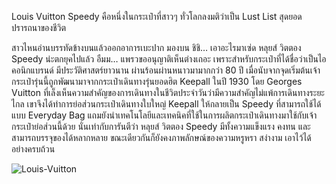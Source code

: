 Louis Vuitton Speedy คือหนึ่งในกระเป๋าที่สาวๆ ทั่วโลกลงมติว่าเป็น Lust List สุดยอดปรารถนาของชีวิต

สาวไหนอ่านบรรทัดข้างบนแล้วออกอาการเบะปาก มองบน  ชิชิ… เอาอะไรมาเซ่ด หลุยส์ วิตตอง Speedy น่ะตกยุคไปแล้ว อืมม… แพรวขออนุญาติเห็นต่างเถอะ เพราะสำหรับกระเป๋าที่ได้ชื่อว่าเป็นไอคอนิกแบรนด์ มีประวัติศาสตร์ยาวนาน ผ่านร้อนผ่านหนาวมามากกว่า 80 ปี  เมื่อนับจากจุดเริ่มต้นเจ้ากระเป๋ารุ่นนี้ถูกพัฒนามาจากกระเป๋าเดินทางรุ่นยอดฮิต Keepall  ในปี 1930 โดย Georges Vuitton  ที่เล็งเห็นความสำคัญของการเดินทางในชีวิตประจำวันว่ามีความสำคัญไม่แพ้การเดินทางระยะไกล  เขาจึงได้ทำการย่อส่วนกระเป๋าเดินทางใบใหญ่  Keepall  ให้กลายเป็น Speedy ที่สามารถใช้ได้แบบ Everyday Bag แถมยังนำเทคโนโลยีและเทคนิคที่ใช้ในการผลิตกระเป๋าเดินทางมาใช้กับเจ้ากระเป๋าย่อส่วนนี้ด้วย  นั่นเท่ากับการันตีว่า หลุยส์ วิตตอง Speedy มีทั้งความแข็งแรง คงทน และสามารถบรรจุของได้หลากหลาย  ขณะเดียวกันก็ยังคงภาพลักษณ์ของความหรูหรา สง่างาม เอาไว้ได้อย่างครบถ้วน

![Louis-Vuitton](http://www.jeab.com/wp-content/uploads/2017/01/Louis-Vuitton-Bag-Fun-Facts-12.jpg)
